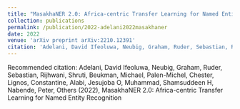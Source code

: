 ```yaml
---
title: "MasakhaNER 2.0: Africa-centric Transfer Learning for Named Entity Recognition"
collection: publications
permalink: /publication/2022-adelani2022masakhaner
date: 2022
venue: 'arXiv preprint arXiv:2210.12391'
citation: 'Adelani, David Ifeoluwa, Neubig, Graham, Ruder, Sebastian, Rijhwani, Shruti, Beukman, Michael, Palen-Michel, Chester, Lignos, Constantine, Alabi, Jesujoba O, Muhammad, Shamsuddeen H, Nabende, Peter, Others (2022), MasakhaNER 2.0: Africa-centric Transfer Learning for Named Entity Recognition'
---
```

Recommended citation: Adelani, David Ifeoluwa, Neubig, Graham, Ruder, Sebastian, Rijhwani, Shruti, Beukman, Michael, Palen-Michel, Chester, Lignos, Constantine, Alabi, Jesujoba O, Muhammad, Shamsuddeen H, Nabende, Peter, Others (2022), MasakhaNER 2.0: Africa-centric Transfer Learning for Named Entity Recognition